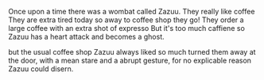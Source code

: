 Once upon a time there was a wombat called Zazuu.
They really like coffee
They are extra tired today so away to coffee shop they go!
They order a large coffee with an extra shot of expresso
But it's too much caffiene so Zazuu has a heart attack and becomes a ghost.

but the usual coffee shop Zazuu always liked so much turned them away at the door, with a mean stare and a abrupt gesture, for no explicable reason Zazuu could disern. 


